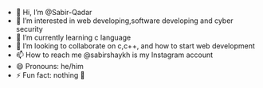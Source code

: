 - 👋 Hi, I’m @Sabir-Qadar
- 👀 I’m interested in web developing,software developing and cyber security
- 🌱 I’m currently learning c language
- 💞️ I’m looking to collaborate on c,c++, and how to start web development
- 📫 How to reach me @sabirshaykh is my Instagram account
- 😄 Pronouns: he/him
- ⚡ Fun fact: nothing 🤡

<!---
Sabir-Qadar/Sabir-Qadar is a ✨ special ✨ repository because its `README.md` (this file) appears on your GitHub profile.
You can click the Preview link to take a look at your changes.
--->
